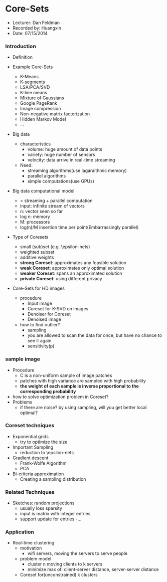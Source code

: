 Core-Sets
==========
* Lecturer: Dan Feldman
* Recorded by: Huangxin
* Date: 07/15/2014

### Introduction
- Definition
	
- Example Core-Sets
	- K-Means
	- K-segments
	- LSA/PCA/SVD
	- K-line means
	- Mixture of Gaussians
	- Google PageRank
	- Image compression
	- Non-negative matrix factorization
	- Hidden Markov Model
	- ...
- Big data
	- characteristics
		- volume: huge amount of data points
		- variety: huge number of sensors
		- velocity: data arrive in real-time streaming
	- Need:
		- streaming algorithms(use lagaraithmic memory)
		- parallel algorithms
		- simple computations(use GPUs)
- Big data computational model
	- = streaming + parallel computation
	- input: infinite stream of vectors
	- n: vector seen so far
	- log n: memory
	- M: processors
	- log(n)/M insertion time per point(Embarrassingly parallel)
- Type of Coresets
	- small (sub)set (e.g. \epsilon-nets)
	- weighted subset
	- additive weights
	- **strong Coreset**: approximates any feasible solution
	- **weak Coreset**: approximates only optimal solution
	- **weaker Coreset**: spans an approximated solution
	- **private Coreset**: using different privacy
- Core-Sets for HD images
	- procedure
		- Input image
		- Coreset for K-SVD on images
		- Denoiser for Coreset
		- Denoised image
	- how to find outlier?
		- sampling
		- you are allowed to scan the data for once, but have no chance to see it again
		- sensitivity(p)

### sample image
- Procedure
	- C is a non-uniform sample of image patches
	- patches with high variance are sampled with high probability
	- **the weight of each sample is inverse proportional to the corresponding probability** 
- how to solve optimization problem in Coreset?
- Problems
	- if there are noise? by using sampling, will you get better local optimal?
	
### Coreset techniques
- Exponential grids
	- try to optimize the size
- Important Sampling
	- reduction to \epsilon-nets
- Gradient descent
	- Frank-Wolfe Algorithm
	- PCA
- Bi-criteria approximation
	- Creating a sampling distribution

### Related Techniques
- Sketches: random projections
	- usually loss sparsity
	- input is matrix with integer entries
	- support update for entries
-...

### Application
- Real-time clustering
	- motivation
		- wifi servers, moving the servers to serve people
	- problem model
		- cluster n moving clients to k servers
		- minimize max of: client-server distance, server-server distance
	- Coreset for(unconstrained) k clusters
		


